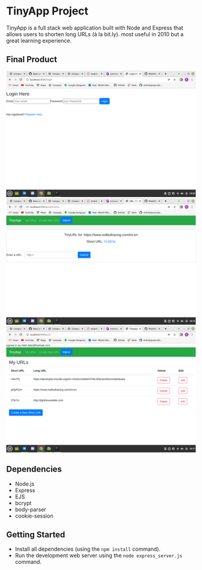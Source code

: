 # TinyApp Project

TinyApp is a full stack web application built with Node and Express that allows users to shorten long URLs (à la bit.ly). most useful in 2010 but a great learning experience.

## Final Product

!["screenshot of login page"](https://github.com/RhettRitter/tinyApp/blob/master/docs/login-page.png?raw=true)
!["screenshot of new URL page"](https://github.com/RhettRitter/tinyApp/blob/master/docs/newUrls-page.png?raw=true)
!["screenshot of URL home page"](https://github.com/RhettRitter/tinyApp/blob/master/docs/urls-page.png?raw=true)
## Dependencies

- Node.js
- Express
- EJS
- bcrypt
- body-parser
- cookie-session


## Getting Started

- Install all dependencies (using the `npm install` command).
- Run the development web server using the `node express_server.js` command.
